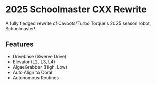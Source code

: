 # 2025 Schoolmaster CXX Rewrite

A fully fledged rewrite of Cavbots/Turbo Torque's 2025 season robot, Schoolmaster!

## Features
* Drivebase (Swerve Drive)
* Elevator (L2, L3, L4)
* AlgaeGrabber (High, Low)
* Auto Align to Coral
* Autonomous Routines
